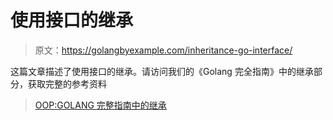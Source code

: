 # 使用接口的继承

> 原文：<https://golangbyexample.com/inheritance-go-interface/>

这篇文章描述了使用接口的继承。请访问我们的《Golang 完全指南》中的继承部分，获取完整的参考资料



> [OOP:GOLANG 完整指南中的继承](https://golangbyexample.com/oop-inheritance-golang-complete/)

<iframe title="“OOP: Inheritance in GOLANG complete guide” — Welcome To Golang By Example" class="wp-embedded-content" sandbox="allow-scripts" security="restricted" style="position: absolute; clip: rect(1px, 1px, 1px, 1px);" src="https://golangbyexample.com/oop-inheritance-golang-complete/embed/#?secret=bZURGtTKBC" data-secret="bZURGtTKBC" width="600" height="338" frameborder="0" marginwidth="0" marginheight="0" scrolling="no"></div> <p class="has-medium-font-size">Go 通过嵌入结构或使用接口来支持继承。做这件事有不同的方法，每种方法都有一些局限性。不同的方式有:</p> <ol class="has-medium-font-size"><li>通过使用嵌入结构–父结构嵌入到子结构中。局限性在于这种方法无法进行细分。不能将子结构传递给需要基的函数。更多详情请参考此链接–<strong><a href="https://golangbyexample.com/inheritance-go-struct/">使用结构</a>继承</strong></li><li><strong>通过使用接口</strong>–子类型是可能的，但是限制是没有办法引用公共属性。当前帖子描述了这种方法</li><li>通过使用接口+结构–这修复了上述两种方法的局限性，但一个局限性是覆盖方法是不可能的。但是有一个解决办法。更多详情请参考此链接–<strong><a href="https://golangbyexample.com/inheritance-go-interface-struct/">使用接口+结构</a> </strong>继承</li></ol> <p class="has-medium-font-size"><strong>详情:</strong></p> <p class="has-medium-font-size">子结构实现公共接口的方法。这种方法也解决了子类型的问题。参见下面的代码</p> <pre class="wp-block-prismatic-blocks"><code class="language-go">package main import "fmt" type iBase interface { say() } type child struct { style string } func (b *child) say() { fmt.Println(b.style) } func check(b iBase) { b.say() } func main() { child := &amp;child{ style: "somestyle", } child.say() check(child) } </code></pre> <p class="has-medium-font-size"><strong>输出:</strong></p> <pre class="wp-block-prismatic-blocks"><code class="language-go">somestyle somestyle</code></pre> <p class="has-medium-font-size"><strong>限制:</strong></p> <p class="has-medium-font-size">这种方法有一个限制，即不能引用公共属性，因为接口不能有任何属性。这个问题是通过使用结构+接口的混合方法来解决的。</p> </body> </html></iframe>